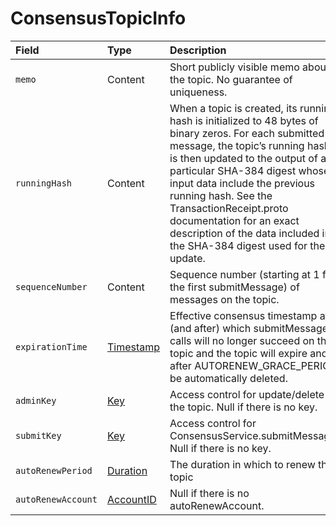 # ConsensusTopicInfo

| Field | Type | Description |
| :--- | :--- | :--- |
| `memo` | ​Content | Short publicly visible memo about the topic. No guarantee of uniqueness. |
| `runningHash` | ​Content | When a topic is created, its running hash is initialized to 48 bytes of binary zeros. For each submitted message, the topic’s running hash is then updated to the output of a particular SHA-384 digest whose input data include the previous running hash. See the TransactionReceipt.proto documentation for an exact description of the data included in the SHA-384 digest used for the update. |
| `sequenceNumber` | ​Content | Sequence number \(starting at 1 for the first submitMessage\) of messages on the topic. |
| `expirationTime` | ​[Timestamp](../miscellaneous/timestamp.md#timestamp)​ | Effective consensus timestamp at \(and after\) which submitMessage calls will no longer succeed on the topic and the topic will expire and after AUTORENEW\_GRACE\_PERIOD be automatically deleted. |
| `adminKey` | ​[Key](../basic-types/key.md)​ | Access control for update/delete of the topic. Null if there is no key. |
| `submitKey` | ​[Key](../basic-types/key.md)​ | Access control for ConsensusService.submitMessage. Null if there is no key. |
| `autoRenewPeriod` | ​[Duration](../miscellaneous/duration.md)​ | The duration in which to renew the topic |
| `autoRenewAccount` | ​[AccountID](../basic-types/accountid.md)​ | Null if there is no autoRenewAccount. |

